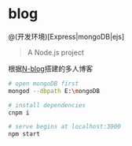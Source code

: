 # blog

@(开发环境)[Express|mongoDB|ejs]

> A Node.js project

根据[N-blog](https://github.com/nswbmw/N-blog)搭建的多人博客

``` bash
# open mongoDB first
mongod --dbpath E:\mongoDB

# install dependencies
cnpm i

# serve begins at localhost:3000
npm start

```

